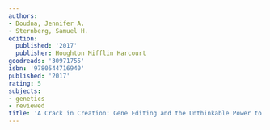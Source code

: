 ```yaml
---
authors:
- Doudna, Jennifer A.
- Sternberg, Samuel H.
edition:
  published: '2017'
  publisher: Houghton Mifflin Harcourt
goodreads: '30971755'
isbn: '9780544716940'
published: '2017'
rating: 5
subjects:
- genetics
- reviewed
title: 'A Crack in Creation: Gene Editing and the Unthinkable Power to Control Evolution'
---
```


